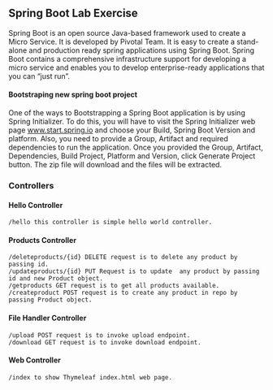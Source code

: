 ## Spring Boot Lab Exercise
Spring Boot is an open source Java-based framework used to create a Micro Service. It is developed by Pivotal Team. It is easy to create a stand-alone and production ready spring applications using Spring Boot. Spring Boot contains a comprehensive infrastructure support for developing a micro service and enables you to develop enterprise-ready applications that you can “just run”.

#### Bootstraping new spring boot project
One of the ways to Bootstrapping a Spring Boot application is by using Spring Initializer. To do this, you will have to visit the Spring Initializer web page www.start.spring.io and choose your Build, Spring Boot Version and platform. Also, you need to provide a Group, Artifact and required dependencies to run the application.
Once you provided the Group, Artifact, Dependencies, Build Project, Platform and Version, click Generate Project button. The zip file will download and the files will be extracted.

### Controllers

#### Hello Controller 
~~~
/hello this controller is simple hello world controller.
~~~
#### Products Controller 
~~~
/deleteproducts/{id} DELETE request is to delete any product by passing id.
/updateproducts/{id} PUT Request is to update  any product by passing id and new Product object.
/getproducts GET request is to get all products available.
/createproduct POST request is to create any product in repo by passing Product object.
~~~

#### File Handler Controller 
~~~
/upload POST request is to invoke upload endpoint.
/download GET request is to invoke download endpoint.
~~~

#### Web Controller 
~~~
/index to show Thymeleaf index.html web page.
~~~